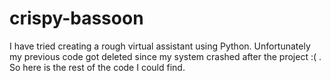 # crispy-bassoon
I have tried creating a rough virtual assistant using Python. Unfortunately my previous code got deleted since my system crashed after the project :( . So here is the rest of the code I could find.

